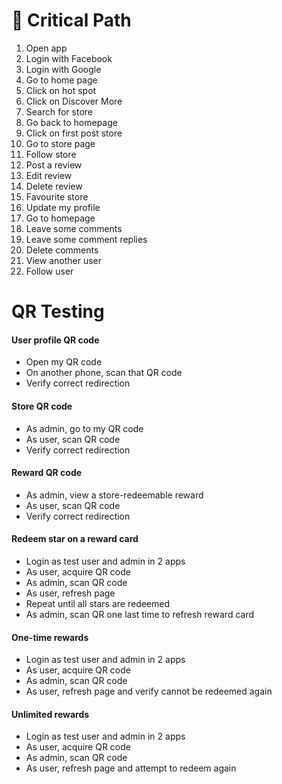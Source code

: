 # 🍞 Critical Path

1. Open app
1. Login with Facebook
1. Login with Google
1. Go to home page
1. Click on hot spot
1. Click on Discover More
1. Search for store
1. Go back to homepage
1. Click on first post store
1. Go to store page
1. Follow store
1. Post a review
1. Edit review
1. Delete review
1. Favourite store
1. Update my profile
1. Go to homepage
1. Leave some comments
1. Leave some comment replies
1. Delete comments
1. View another user
1. Follow user

# QR Testing
#### User profile QR code
* Open my QR code
* On another phone, scan that QR code
* Verify correct redirection

#### Store QR code
* As admin, go to my QR code
* As user, scan QR code
* Verify correct redirection

#### Reward QR code
* As admin, view a store-redeemable reward
* As user, scan QR code
* Verify correct redirection

#### Redeem star on a reward card
* Login as test user and admin in 2 apps
* As user, acquire QR code
* As admin, scan QR code
* As user, refresh page
* Repeat until all stars are redeemed
* As admin, scan QR one last time to refresh reward card

#### One-time rewards
* Login as test user and admin in 2 apps
* As user, acquire QR code
* As admin, scan QR code
* As user, refresh page and verify cannot be redeemed again

#### Unlimited rewards
* Login as test user and admin in 2 apps
* As user, acquire QR code
* As admin, scan QR code
* As user, refresh page and attempt to redeem again
